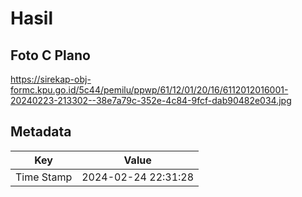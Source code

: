 # Hasil

## Foto C Plano

https://sirekap-obj-formc.kpu.go.id/5c44/pemilu/ppwp/61/12/01/20/16/6112012016001-20240223-213302--38e7a79c-352e-4c84-9fcf-dab90482e034.jpg


## Metadata

| Key        | Value               |
| ---------- | ------------------- |
| Time Stamp | 2024-02-24 22:31:28 |



